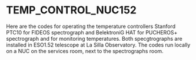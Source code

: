 # TEMP_CONTROL_NUC152
Here are the codes for operating the temperature controllers Stanford PTC10 for FIDEOS spectrograph and BelektroniG HAT for PUCHEROS+ spectrograph and for monitoring temperatures. Both specgtrographs are installed in ESO1.52 telescope at La Silla Observatory. The codes run locally on a NUC on the services room, next to the spectrographs room.
